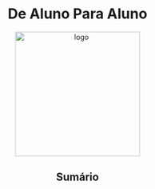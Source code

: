 <h1 align="center"> De Aluno Para Aluno </h1>

<div align="center">
    <img width="250" title="logo" src="https://user-images.githubusercontent.com/108373863/225622400-fc05f787-526b-4fe2-94d1-dddd0f3e8827.png"/>
<div>

## Sumário
